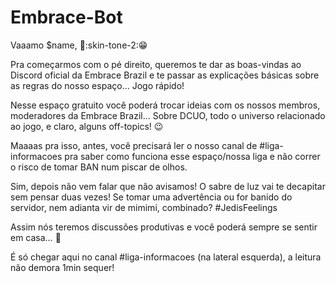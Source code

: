# Embrace-Bot
Vaaamo $name,  :punch::skin-tone-2::grin:

Pra começarmos com o pé direito, queremos te dar as boas-vindas ao Discord oficial da Embrace Brazil  e te passar as explicações básicas sobre as regras do nosso espaço… Jogo rápido! 

Nesse espaço gratuito você poderá trocar ideias com os nossos membros, moderadores da Embrace Brazil... Sobre DCUO, todo o universo relacionado ao jogo, e claro, alguns off-topics! :wink:

Maaaas pra isso, antes, você precisará ler o nosso canal de #liga-informacoes pra saber como funciona esse espaço/nossa liga e não correr o risco de tomar BAN num piscar de olhos. 

Sim, depois não vem falar que não avisamos! O sabre de luz vai te decapitar sem pensar duas vezes! Se tomar uma advertência ou for banido do servidor, nem adianta vir de mimimi, combinado? #JedisFeelings

Assim nós teremos discussões produtivas e você poderá sempre se sentir em casa… :punch:

É só chegar aqui no canal #liga-informacoes (na lateral esquerda), a leitura não demora 1min sequer!
